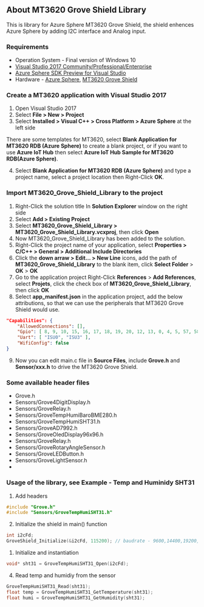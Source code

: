 ## About MT3620 Grove Shield Library

This is library for Azure Sphere MT3620 Grove Shield, the shield enhences Azure Sphere by adding I2C interface and Analog input. 

### Requirements

- Operation System - Final version of Windows 10
- [Visual Studio 2017 Community/Professional/Enterprise](https://visualstudio.microsoft.com/downloads/)
- [Azure Sphere SDK Preview for Visual Studio](https://aka.ms/AzureSphereSDKDownload)
- Hardware - [Azure Sphere](https://www.seeedstudio.com/Azure-Sphere-MT3620-Development-Kit-US-Version-p-3052.html), [MT3620 Grove Shield](https://www.seeedstudio.com/MT3620-Grove-Shield-p-3145.html) 

### Create a MT3620 application with Visual Studio 2017

1. Open Visual Studio 2017
2. Select __File > New > Project__
3. Select __Installed > Visual C++ > Cross Platform > Azure Sphere__ at the left side

There are some templates for MT3620, select __Blank Application for MT3620 RDB (Azure Sphere)__ to create a blank project, or if you want to use __Azure IoT Hub__ then select __Azure IoT Hub Sample for MT3620 RDB(Azure Sphere)__.

4. Select __Blank Application for MT3620 RDB (Azure Sphere)__ and type a project name, select a project location then Right-Click __OK__.

### Import MT3620_Grove_Shield_Library to the project

1. Right-Click the solution title In __Solution Explorer__ window on the right side
2. Select __Add > Existing Project__
3. Select __MT3620_Grove_Shield_Library > MT3620_Grove_Shield_Library.vcxproj__, then click __Open__ 
4. Now MT3620_Grove_Shield_Library has been added to the solution.
5. Right-Click the project name of your application, select __Properties > C/C++ > General > Additional Include Directories__
6. Click the __down arraw >  Edit... > New Line__ icons, add the path of  __MT3620_Grove_Shield_Library__ to the blank item, click __Select Folder__ > __OK__ > __OK__
7. Go to the application project Right-Click __References__ > __Add References__, select __Projets__, click the check box of __MT3620_Grove_Shield_Library__, then click __OK__
8. Select __app_manifest.json__ in the application project, add the below attributions, so that we can use the peripherals that MT3620 Grove Shield would use.

```JSON
"Capabilities": {
	"AllowedConnections": [],
	"Gpio": [ 8, 9, 10, 15, 16, 17, 18, 19, 20, 12, 13, 0, 4, 5, 57, 58, 11, 14, 48 ],
	"Uart": [ "ISU0", "ISU3" ],
	"WifiConfig": false
}
```
9. Now you can edit main.c file in __Source Files__, include __Grove.h__ and __Sensor/xxx.h__ to drive the MT3620 Grove Shield.


### Some available header files

- Grove.h
- Sensors/Grove4DigitDisplay.h
- Sensors/GroveRelay.h
- Sensors/GroveTempHumiBaroBME280.h
- Sensors/GroveTempHumiSHT31.h
- Sensors/GroveAD7992.h
- Sensors/GroveOledDisplay96x96.h
- Sensors/GroveRelay.h
- Sensors/GroveRotaryAngleSensor.h
- Sensors/GroveLEDButton.h
- Sensors/GroveLightSensor.h
- 

### Usage of the library, see Example - Temp and Huminidy SHT31

1. Add headers

```C
#include "Grove.h"
#include "Sensors/GroveTempHumiSHT31.h"
```

2. Initialize the shield in main() function

```C
int i2cFd;
GroveShield_Initialize(&i2cFd, 115200); // baudrate - 9600,14400,19200,115200,230400 
```

1. Initialize and instantiation

```C
void* sht31 = GroveTempHumiSHT31_Open(i2cFd);
```


4. Read temp and humidiy from the sensor
   
```C
GroveTempHumiSHT31_Read(sht31);
float temp = GroveTempHumiSHT31_GetTemperature(sht31);
float humi = GroveTempHumiSHT31_GetHumidity(sht31);
```